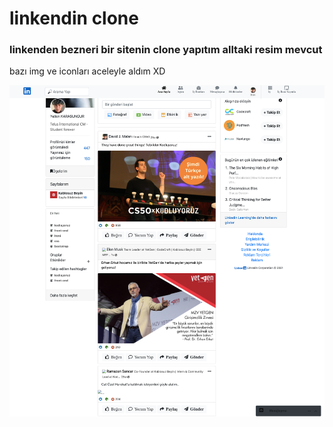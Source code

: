 # linkendin clone

### linkenden bezneri bir sitenin clone yapıtım alltaki resim mevcut

bazı img ve iconları aceleyle aldım XD

![Screenshot](assets/img/a.png)
